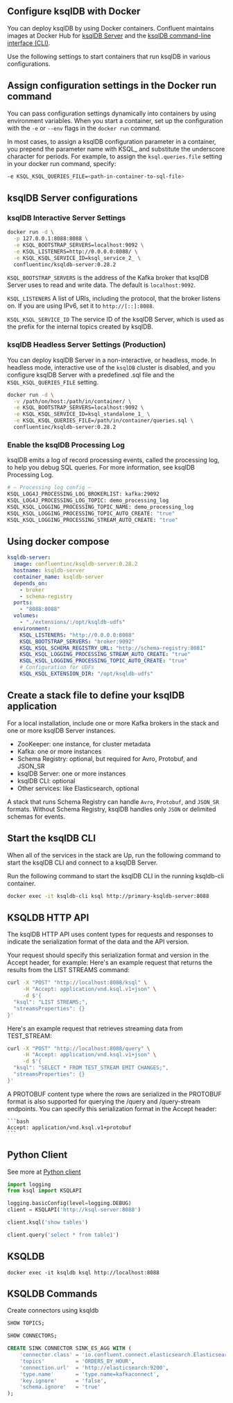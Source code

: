 ## Configure ksqlDB with Docker

You can deploy ksqlDB by using Docker containers. Confluent maintains images at Docker Hub for [ksqlDB Server](https://hub.docker.com/r/confluentinc/ksqldb-server) and the [ksqlDB command-line interface (CLI)](https://hub.docker.com/r/confluentinc/ksqldb-cli).

Use the following settings to start containers that run ksqlDB in various configurations.

## Assign configuration settings in the Docker run command

You can pass configuration settings dynamically into containers by using environment variables. When you start a container, set up the configuration with the `-e` or `--env` flags in the `docker run` command.

In most cases, to assign a ksqlDB configuration parameter in a container, you prepend the parameter name with KSQL\_ and substitute the underscore character for periods. For example, to assign the `ksql.queries.file` setting in your docker run command, specify:

```bash
-e KSQL_KSQL_QUERIES_FILE=<path-in-container-to-sql-file>
```

## ksqlDB Server configurations

### ksqlDB Interactive Server Settings

```bash
docker run -d \
  -p 127.0.0.1:8088:8088 \
  -e KSQL_BOOTSTRAP_SERVERS=localhost:9092 \
  -e KSQL_LISTENERS=http://0.0.0.0:8088/ \
  -e KSQL_KSQL_SERVICE_ID=ksql_service_2_ \
  confluentinc/ksqldb-server:0.28.2
```

`KSQL_BOOTSTRAP_SERVERS` is the address of the Kafka broker that ksqlDB Server uses to read and write data. The default is `localhost:9092`.

`KSQL_LISTENERS` A list of URIs, including the protocol, that the broker listens on. If you are using IPv6, set it to `http://[::]:8088`.

`KSQL_KSQL_SERVICE_ID` The service ID of the ksqlDB Server, which is used as the prefix for the internal topics created by ksqlDB.

### ksqlDB Headless Server Settings (Production)

You can deploy ksqlDB Server in a non-interactive, or headless, mode. In headless mode, interactive use of the `ksqlDB` cluster is disabled, and you configure ksqlDB Server with a predefined .sql file and the `KSQL_KSQL_QUERIES_FILE` setting.

```bash
docker run -d \
  -v /path/on/host:/path/in/container/ \
  -e KSQL_BOOTSTRAP_SERVERS=localhost:9092 \
  -e KSQL_KSQL_SERVICE_ID=ksql_standalone_1_ \
  -e KSQL_KSQL_QUERIES_FILE=/path/in/container/queries.sql \
  confluentinc/ksqldb-server:0.28.2
```

### Enable the ksqlDB Processing Log

ksqlDB emits a log of record processing events, called the processing log, to help you debug SQL queries. For more information, see ksqlDB Processing Log.

```bash
# — Processing log config —
KSQL_LOG4J_PROCESSING_LOG_BROKERLIST: kafka:29092
KSQL_LOG4J_PROCESSING_LOG_TOPIC: demo_processing_log
KSQL_KSQL_LOGGING_PROCESSING_TOPIC_NAME: demo_processing_log
KSQL_KSQL_LOGGING_PROCESSING_TOPIC_AUTO_CREATE: "true"
KSQL_KSQL_LOGGING_PROCESSING_STREAM_AUTO_CREATE: "true"
```

## Using docker compose

```yaml
ksqldb-server:
  image: confluentinc/ksqldb-server:0.28.2
  hostname: ksqldb-server
  container_name: ksqldb-server
  depends_on:
    - broker
    - schema-registry
  ports:
    - "8088:8088"
  volumes:
    - "./extensions/:/opt/ksqldb-udfs"
  environment:
    KSQL_LISTENERS: "http://0.0.0.0:8088"
    KSQL_BOOTSTRAP_SERVERS: "broker:9092"
    KSQL_KSQL_SCHEMA_REGISTRY_URL: "http://schema-registry:8081"
    KSQL_KSQL_LOGGING_PROCESSING_STREAM_AUTO_CREATE: "true"
    KSQL_KSQL_LOGGING_PROCESSING_TOPIC_AUTO_CREATE: "true"
    # Configuration for UDFs
    KSQL_KSQL_EXTENSION_DIR: "/opt/ksqldb-udfs"
```

## Create a stack file to define your ksqlDB application

For a local installation, include one or more Kafka brokers in the stack and one or more ksqlDB Server instances.

- ZooKeeper: one instance, for cluster metadata
- Kafka: one or more instances
- Schema Registry: optional, but required for Avro, Protobuf, and JSON_SR
- ksqlDB Server: one or more instances
- ksqlDB CLI: optional
- Other services: like Elasticsearch, optional

A stack that runs Schema Registry can handle `Avro`, `Protobuf`, and `JSON_SR` formats. Without Schema Registry, ksqlDB handles only `JSON` or delimited schemas for events.

## Start the ksqlDB CLI

When all of the services in the stack are Up, run the following command to start the ksqlDB CLI and connect to a ksqlDB Server.

Run the following command to start the ksqlDB CLI in the running ksqldb-cli container.

```bash
docker exec -it ksqldb-cli ksql http://primary-ksqldb-server:8088
```

## KSQLDB HTTP API

The ksqlDB HTTP API uses content types for requests and responses to indicate the serialization format of the data and the API version.

Your request should specify this serialization format and version in the Accept header, for example:
Here's an example request that returns the results from the LIST STREAMS command:

```bash
curl -X "POST" "http://localhost:8088/ksql" \
     -H "Accept: application/vnd.ksql.v1+json" \
     -d $'{
  "ksql": "LIST STREAMS;",
  "streamsProperties": {}
}'
```

Here's an example request that retrieves streaming data from TEST_STREAM:

```bash
curl -X "POST" "http://localhost:8088/query" \
     -H "Accept: application/vnd.ksql.v1+json" \
     -d $'{
  "ksql": "SELECT * FROM TEST_STREAM EMIT CHANGES;",
  "streamsProperties": {}
}'
```

A PROTOBUF content type where the rows are serialized in the PROTOBUF format is also supported for querying the /query and /query-stream endpoints. You can specify this serialization format in the Accept header:

    ```bash
    Accept: application/vnd.ksql.v1+protobuf
    ```

## Python Client

See more at [Python client](https://github.com/bryanyang0528/ksql-python)

```python
import logging
from ksql import KSQLAPI

logging.basicConfig(level=logging.DEBUG)
client = KSQLAPI('http://ksql-server:8088')

client.ksql('show tables')

client.query('select * from table1')
```

## KSQLDB

`docker exec -it ksqldb ksql http://localhost:8088`

## KSQLDB Commands

Create connectors using ksqldb

```bash
SHOW TOPICS;
```

```bash
SHOW CONNECTORS;
```

```sql
CREATE SINK CONNECTOR SINK_ES_AGG WITH (
    'connector.class' = 'io.confluent.connect.elasticsearch.ElasticsearchSinkConnector',
    'topics'          = 'ORDERS_BY_HOUR',
    'connection.url'  = 'http://elasticsearch:9200',
    'type.name'       = 'type.name=kafkaconnect',
    'key.ignore'      = 'false',
    'schema.ignore'   = 'true'
);
```
